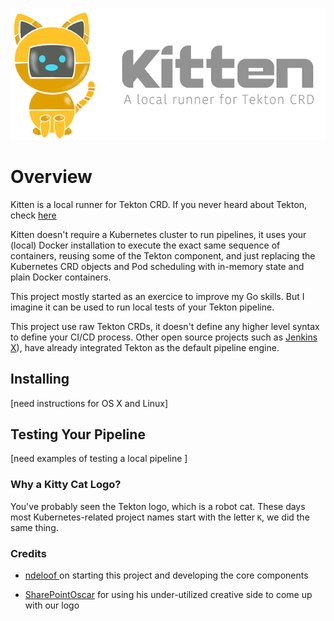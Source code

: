 
![Kitten](./images/kitten_logo.png)

# Overview

Kitten is a local runner for Tekton CRD.
If you never heard about Tekton, check [here](https://tekton.dev/)

Kitten doesn't require a Kubernetes cluster to run
pipelines, it uses your (local) Docker installation
to execute the exact same sequence of containers,
reusing some of the Tekton component, and just
replacing the Kubernetes CRD objects and Pod
scheduling with in-memory state and plain Docker
containers.

This project mostly started as an exercice to 
improve my Go skills. But I imagine it can be used
to run local tests of your Tekton pipeline.

This project use raw Tekton CRDs, it doesn't define any higher level syntax 
to define your CI/CD process. Other open source projects such as [Jenkins X](https://jenkinsx.io)), have already integrated Tekton as the default pipeline engine.

## Installing
[need instructions for OS X and Linux]

## Testing Your Pipeline
[need examples of testing a local pipeline ]

###  Why a Kitty Cat Logo?
You've probably seen the Tekton logo, which is a robot cat. These days most Kubernetes-related project names start with the letter `K`, we did the same thing.

### Credits

- [ndeloof ](https://github.com/ndeloof) on starting this project and developing the core components

- [SharePointOscar](https://github.com/sharepointoscar) for using his under-utilized creative side to come up with our logo

